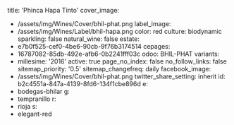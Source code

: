 title: 'Phinca Hapa Tinto'
cover_image:
  - /assets/img/Wines/Cover/bhil-phat.png
label_image:
  - /assets/img/Wines/Label/bhil-hapa.png
color: red
culture: biodynamic
sparkling: false
natural_wine: false
estate:
  - e7b0f525-cef0-4be6-90cb-9f76b3174514
cepages:
  - 16787082-85db-492e-afb6-0b2241fff03c
odoo: BHIL-PHAT
variants:
  -
    millesime: '2016'
    active: true
page_no_index: false
no_follow_links: false
sitemap_priority: '0.5'
sitemap_changefreq: daily
facebook_image:
  - /assets/img/Wines/Cover/bhil-phat.png
twitter_share_setting: inherit
id: b2c4551a-847a-4139-8fd6-134f1cbe896d
e:
  - bodegas-bhilar
g:
  - tempranillo
r:
  - rioja
s:
  - elegant-red
